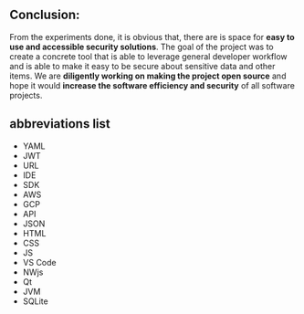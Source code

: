 ## Conclusion:
From the experiments done, it is obvious that, there are is space for __easy to use and accessible security solutions__. The goal of the project was to create a concrete tool that is able to leverage general developer workflow and is able to make it easy to be secure about sensitive data and other items. We are __diligently working on making the project open source__ and hope it would __increase the software efficiency and security__ of all software projects.

## abbreviations list

- YAML
- JWT
- URL
- IDE
- SDK
- AWS
- GCP
- API
- JSON
- HTML
- CSS
- JS
- VS Code
- NWjs
- Qt
- JVM
- SQLite